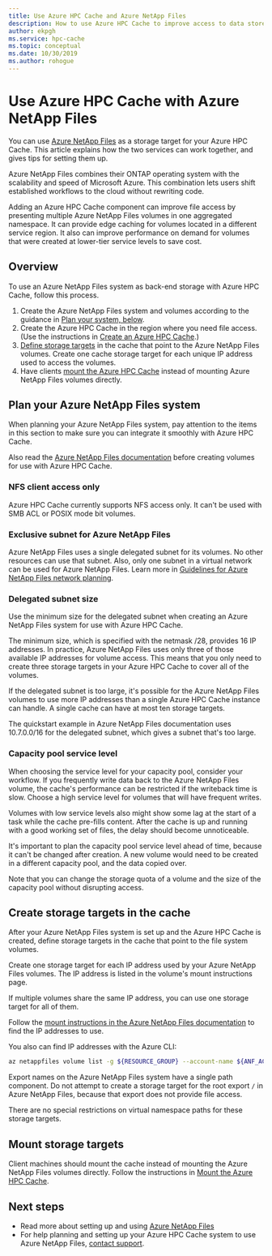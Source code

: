 ```yaml
---
title: Use Azure HPC Cache and Azure NetApp Files
description: How to use Azure HPC Cache to improve access to data stored with Azure NetApp Files
author: ekpgh
ms.service: hpc-cache
ms.topic: conceptual
ms.date: 10/30/2019
ms.author: rohogue
---
```


# Use Azure HPC Cache with Azure NetApp Files

You can use [Azure NetApp Files](https://azure.microsoft.com/services/netapp/) as a storage target for your Azure HPC Cache. This article explains how the two services can work together, and gives tips for setting them up.

Azure NetApp Files combines their ONTAP operating system with the scalability and speed of Microsoft Azure. This combination lets users shift established workflows to the cloud without rewriting code.

Adding an Azure HPC Cache component can improve file access by presenting multiple Azure NetApp Files volumes in one aggregated namespace. It can provide edge caching for volumes located in a different service region. It also can improve performance on demand for volumes that were created at lower-tier service levels to save cost.

## Overview

To use an Azure NetApp Files system as back-end storage with Azure HPC Cache, follow this process.

1. Create the Azure NetApp Files system and volumes according to the guidance in [Plan your system, below](#plan-your-azure-netapp-files-system).
1. Create the Azure HPC Cache in the region where you need file access. (Use the instructions in [Create an Azure HPC Cache](hpc-cache-create.md).)
1. [Define storage targets](#create-storage-targets-in-the-cache) in the cache that point to the Azure NetApp Files volumes. Create one cache storage target for each unique IP address used to access the volumes.
1. Have clients [mount the Azure HPC Cache](#mount-storage-targets) instead of mounting Azure NetApp Files volumes directly.

## Plan your Azure NetApp Files system

When planning your Azure NetApp Files system, pay attention to the items in this section to make sure you can integrate it smoothly with Azure HPC Cache.

Also read the [Azure NetApp Files documentation](../azure-netapp-files/index.yml) before creating volumes for use with Azure HPC Cache.

### NFS client access only

Azure HPC Cache currently supports NFS access only. It can't be used with SMB ACL or POSIX mode bit volumes.

### Exclusive subnet for Azure NetApp Files

Azure NetApp Files uses a single delegated subnet for its volumes. No other resources can use that subnet. Also, only one subnet in a virtual network can be used for Azure NetApp Files. Learn more in [Guidelines for Azure NetApp Files network planning](../azure-netapp-files/azure-netapp-files-network-topologies.md).

### Delegated subnet size

Use the minimum size for the delegated subnet when creating an Azure NetApp Files system for use with Azure HPC Cache.

The minimum size, which is specified with the netmask /28, provides 16 IP addresses. In practice, Azure NetApp Files uses only three of those available IP addresses for volume access. This means that you only need to create three storage targets in your Azure HPC Cache to cover all of the volumes.

If the delegated subnet is too large, it's possible for the Azure NetApp Files volumes to use more IP addresses than a single Azure HPC Cache instance can handle. A single cache can have at most ten storage targets.

The quickstart example in Azure NetApp Files documentation uses 10.7.0.0/16 for the delegated subnet, which gives a subnet that's too large.

### Capacity pool service level

When choosing the service level for your capacity pool, consider your workflow. If you frequently write data back to the Azure NetApp Files volume, the cache's performance can be restricted if the writeback time is slow. Choose a high service level for volumes that will have frequent writes.

Volumes with low service levels also might show some lag at the start of a task while the cache pre-fills content. After the cache is up and running with a good working set of files, the delay should become unnoticeable.

It's important to plan the capacity pool service level ahead of time, because it can't be changed after creation. A new volume would need to be created in a different capacity pool, and the data copied over.

Note that you can change the storage quota of a volume and the size of the capacity pool without disrupting access.

## Create storage targets in the cache

After your Azure NetApp Files system is set up and the Azure HPC Cache is created, define storage targets in the cache that point to the file system volumes.

Create one storage target for each IP address used by your Azure NetApp Files volumes. The IP address is listed in the volume's mount instructions page.

If multiple volumes share the same IP address, you can use one storage target for all of them.  

Follow the [mount instructions in the Azure NetApp Files documentation](../azure-netapp-files/azure-netapp-files-mount-unmount-volumes-for-virtual-machines.md) to find the IP addresses to use.

You also can find IP addresses with the Azure CLI:

```bash
az netappfiles volume list -g ${RESOURCE_GROUP} --account-name ${ANF_ACCOUNT} --pool-name ${POOL} --query "[].mountTargets[].ipAddress" | grep -Ee '[0-9]+[.][0-9]+[.][0-9]+[.][0-9]+' | tr -d '"' | tr -d , | sort | uniq
```

Export names on the Azure NetApp Files system have a single path component. Do not attempt to create a storage target for the root export ``/`` in Azure NetApp Files, because that export does not provide file access.

There are no special restrictions on virtual namespace paths for these storage targets.

## Mount storage targets

Client machines should mount the cache instead of mounting the Azure NetApp Files volumes directly. Follow the instructions in [Mount the Azure HPC Cache](hpc-cache-mount.md).

## Next steps

* Read more about setting up and using [Azure NetApp Files](../azure-netapp-files/index.yml)
* For help planning and setting up your Azure HPC Cache system to use Azure NetApp Files, [contact support](hpc-cache-support-ticket.md).
